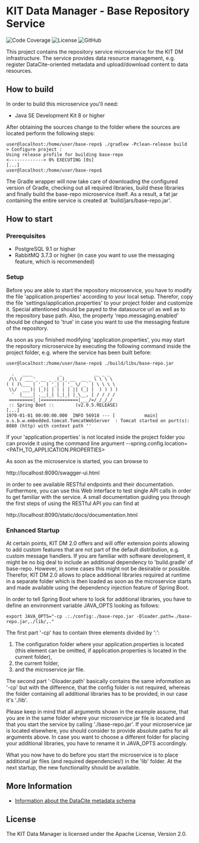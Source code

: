 # KIT Data Manager - Base Repository Service

![Code Coverage](https://img.shields.io/coveralls/github/kit-data-manager/base-repo.svg)
![License](https://img.shields.io/github/license/kit-data-manager/base-repo.svg)
![GitHub](https://github.com/ThomasJejkal/base-repo/actions/workflows/gradle.yml/badge.svg)

This project contains the repository service microservice for the KIT DM infrastructure. The service provides
data resource management, e.g. register DataCite-oriented metadata and upload/download content to data resources.

## How to build

In order to build this microservice you'll need:

* Java SE Development Kit 8 or higher

After obtaining the sources change to the folder where the sources are located perform the following steps:

```
user@localhost:/home/user/base-repo$ ./gradlew -Pclean-release build
> Configure project :
Using release profile for building base-repo
<-------------> 0% EXECUTING [0s]
[...]
user@localhost:/home/user/base-repo$
```

The Gradle wrapper will now take care of downloading the configured version of Gradle, checking out all required libraries, build these
libraries and finally build the base-repo microservice itself. As a result, a fat jar containing the entire service is created at 'build/jars/base-repo.jar'.

## How to start

### Prerequisites

* PostgreSQL 9.1 or higher
* RabbitMQ 3.7.3 or higher (in case you want to use the messaging feature, which is recommended)

### Setup
Before you are able to start the repository microservice, you have to modify the file 'application.properties' according to your local setup. 
Therefor, copy the file 'settings/application.properties' to your project folder and customize it. Special attentioned should be payed to the datasource url as well as 
to the repository base path. Also, the property 'repo.messaging.enabled' should be changed to 'true' in case you want to use the messaging feature of the repository.

As soon as you finished modifying 'application.properties', you may start the repository microservice by executing the following command inside the project folder, 
e.g. where the service has been built before:

```
user@localhost:/home/user/base-repo$ ./build/libs/base-repo.jar

  .   ____          _            __ _ _
 /\\ / ___'_ __ _ _(_)_ __  __ _ \ \ \ \
( ( )\___ | '_ | '_| | '_ \/ _` | \ \ \ \
 \\/  ___)| |_)| | | | | || (_| |  ) ) ) )
  '  |____| .__|_| |_|_| |_\__, | / / / /
 =========|_|==============|___/=/_/_/_/
 :: Spring Boot ::        (v2.0.5.RELEASE)
[...]
1970-01-01 00:00:00.000  INFO 56918 --- [           main] o.s.b.w.embedded.tomcat.TomcatWebServer  : Tomcat started on port(s): 8080 (http) with context path ''

```

If your 'application.properties' is not located inside the project folder you can provide it using the command line argument --spring.config.location=<PATH_TO_APPLICATION.PROPERTIES>

As soon as the microservice is started, you can browse to 

http://localhost:8090/swagger-ui.html

in order to see available RESTful endpoints and their documentation. Furthermore, you can use this Web interface to test single API calls in order to get familiar with the 
service. A small documentation guiding you through the first steps of using the RESTful API you can find at

http://localhost:8090/static/docs/documentation.html

### Enhanced Startup

At certain points, KIT DM 2.0 offers and will offer extension points allowing to add custom features that are not part of the default distribution, e.g. custom message handlers.
If you are familiar with software development, it might be no big deal to include an additional dependency to 'build.gradle' of base-repo. However, in some cases this might not
be desirable or possible. Therefor, KIT DM 2.0 allows to place additional libraries required at runtime in a separate folder which is then loaded as soon as the microservice
starts and made available using the dependency injection feature of Spring Boot. 

In order to tell Spring Boot where to look for additional libraries, you have to define an environment variable JAVA_OPTS looking as follows:

```
export JAVA_OPTS="-cp .:./config:./base-repo.jar -Dloader.path=./base-repo.jar,./lib/,."
```

The first part '-cp' has to contain three elements divided by ':': 

1. The configuration folder where your application.properties is located (this element can be omitted, if application.properties
is located in the current folder),
2. the current folder,
3. and the microservice jar file. 
 
The second part '-Dloader.path' basically contains the same information as '-cp' but with the difference, that the config folder is not required, whereas the folder
containing all additional libraries has to be provided, in our case it's './lib'. 

Please keep in mind that all arguments shown in the example assume, that you are in the same folder where your microservice jar file is located and that you start the service
by calling './base-repo.jar'. If your microservice jar is located elsewhere, you should consider to provide absolute paths for all arguments above.
In case you want to choose a different folder for placing your additional libraries, you have to rename it in JAVA_OPTS accordingly.

What you now have to do before you start the microservice is to place additional jar files (and required dependencies!) in the 'lib' folder. At the next startup, the new
functionality should be available.

## More Information

* [Information about the DataCite metadata schema](https://schema.datacite.org/)

## License

The KIT Data Manager is licensed under the Apache License, Version 2.0.
